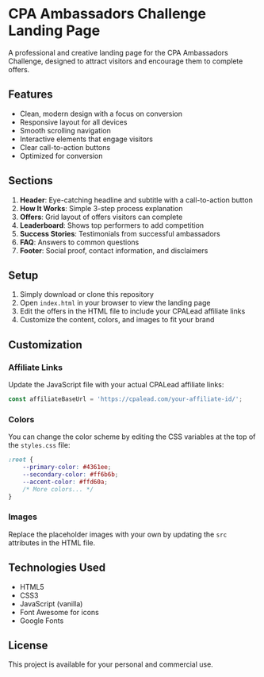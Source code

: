 # CPA Ambassadors Challenge Landing Page

A professional and creative landing page for the CPA Ambassadors Challenge, designed to attract visitors and encourage them to complete offers.

## Features

- Clean, modern design with a focus on conversion
- Responsive layout for all devices
- Smooth scrolling navigation
- Interactive elements that engage visitors
- Clear call-to-action buttons
- Optimized for conversion

## Sections

1. **Header**: Eye-catching headline and subtitle with a call-to-action button
2. **How It Works**: Simple 3-step process explanation
3. **Offers**: Grid layout of offers visitors can complete
4. **Leaderboard**: Shows top performers to add competition
5. **Success Stories**: Testimonials from successful ambassadors
6. **FAQ**: Answers to common questions
7. **Footer**: Social proof, contact information, and disclaimers

## Setup

1. Simply download or clone this repository
2. Open `index.html` in your browser to view the landing page
3. Edit the offers in the HTML file to include your CPALead affiliate links
4. Customize the content, colors, and images to fit your brand

## Customization

### Affiliate Links

Update the JavaScript file with your actual CPALead affiliate links:

```javascript
const affiliateBaseUrl = 'https://cpalead.com/your-affiliate-id/';
```

### Colors

You can change the color scheme by editing the CSS variables at the top of the `styles.css` file:

```css
:root {
    --primary-color: #4361ee;
    --secondary-color: #ff6b6b;
    --accent-color: #ffd60a;
    /* More colors... */
}
```

### Images

Replace the placeholder images with your own by updating the `src` attributes in the HTML file.

## Technologies Used

- HTML5
- CSS3
- JavaScript (vanilla)
- Font Awesome for icons
- Google Fonts

## License

This project is available for your personal and commercial use. 